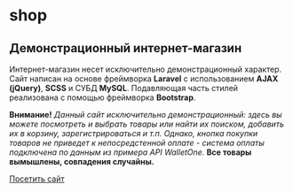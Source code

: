 # shop
## Демонстрационный интернет-магазин

Интернет-магазин несет исключительно демонстрационный характер. Сайт написан на основе фреймворка **Laravel** с использованием **AJAX (jQuery)**, **SCSS** и СУБД **MySQL**. Подавляющая часть стилей реализована с помощью фреймворка **Bootstrap**.

**Внимание!**
*Данный сайт исключительно демонстрационный: здесь вы можете посмотреть и выбрать товары или найти их поиском, добавить их в корзину, зарегистрироваться и т.п. Однако, кнопка покупки товаров не приведет к непосредстенной оплате - система оплаты подключена по данным из примера API WalletOne.*
**Все товары вымышлены, совпадения случайны.**

[Посетить сайт](https://ltvi.site)